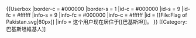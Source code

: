 {{Userbox
  |border-c = #000000
  |border-s = 1
  |id-c     = #000000
  |id-s     = 9
  |id-fc    = #ffffff
  |info-s   = 9
  |info-fc  = #000000
  |info-c   = #ffffff
  |id       = [[File:Flag of Pakistan.svg|60px]]
  |info     = 这个用户现在居住于[[巴基斯坦]]。
}}
[[Category:巴基斯坦維基人]]<noinclude>

</noinclude>